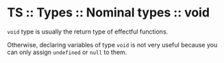 # TS :: Types :: Nominal types :: void

`void` type is usually the return type of effectful functions.

Otherwise, declaring variables of type `void` is not very useful because you can only assign `undefined` or `null` to them.

